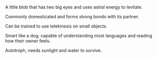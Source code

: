 A little blob that has two big eyes and uses astral energy to levitate. 

Commonly domesticated and forms strong bonds with its partner. 

Can be trained to use telekinesis on small objects. 

Smart like a dog; capable of understanding most languages and reading how their owner feels.

Autotroph, needs sunlight and water to survive.

